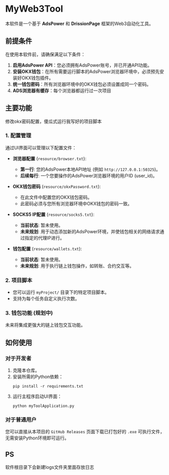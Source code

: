 # MyWeb3Tool

本软件是一个基于 **AdsPower** 和 **DrissionPage** 框架的Web3自动化工具。

## 前提条件

在使用本软件前，请确保满足以下条件：

1.  **启用AdsPower API**：您必须拥有AdsPower账号，并已开通API功能。
2.  **安装OKX钱包**：在所有需要运行脚本的AdsPower浏览器环境中，必须预先安装好OKX钱包插件。
3.  **统一钱包密码**：所有浏览器环境中的OKX钱包必须设置成同一个密码。
4.  **ADS浏览器有缓存**：每个浏览器都运行过一次项目

## 主要功能

修改okx密码配置，傻瓜式运行我写好的项目脚本

### 1. 配置管理

通过UI界面可以管理以下配置文件：

*   **浏览器配置** (`resource/browser.txt`):
    *   **第一行**: 您的AdsPower本地API地址 (例如 `http://127.0.0.1:50325`)。
    *   **后续每行**: 一个您要操作的AdsPower浏览器环境的用户ID (user_id)。

*   **OKX钱包密码** (`resource/okxPassword.txt`):
    *   在此文件中配置您的OKX钱包密码。
    *   此密码必须与您所有浏览器环境中OKX钱包的密码一致。
    
*   **SOCKS5 IP配置** (`resource/socks5.txt`):
    *   **当前状态**: 暂未使用。
    *   **未来规划**: 用于动态添加新的AdsPower环境，并使钱包相关的网络请求通过指定的代理IP进行。

*   **钱包配置** (`resource/wallets.txt`):
    *   **当前状态**: 暂未使用。
    *   **未来规划**: 用于执行链上钱包操作，如转账、合约交互等。

### 2. 项目脚本

*   您可以运行 `myProject/` 目录下的特定项目脚本。
*   支持为每个任务自定义执行次数。

### 3. 钱包功能 (规划中)

未来将集成更强大的链上钱包交互功能。

## 如何使用

### 对于开发者

1.  克隆本仓库。
2.  安装所需的Python依赖：
    ```shell
    pip install -r requirements.txt
    ```
3.  运行主程序启动UI界面：
    ```shell
    python myToolApplication.py
    ```

### 对于普通用户

您可以直接从本项目的 `GitHub Releases` 页面下载已打包好的 `.exe` 可执行文件，无需安装Python环境即可运行。

## PS
软件根目录下会新建logs文件夹里面存放日志